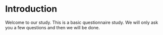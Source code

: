 # Introduction

Welcome to our study. This is a basic questionnaire study. We will only ask you a few questions and then we will be done.

